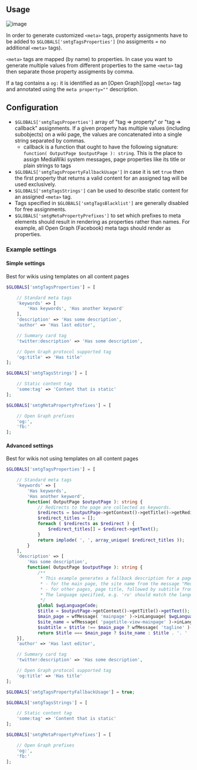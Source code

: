 ## Usage

![image](https://cloud.githubusercontent.com/assets/1245473/16200642/73ddec3a-370e-11e6-938b-4e952077d0c4.png)

In order to generate customized `<meta>` tags, property assignments have
to be added to `$GLOBALS['smtgTagsProperties']` (no assigments = no additional
`<meta>` tags).

`<meta>` tags are mapped (by name) to properties. In case you want to generate
multiple values from different properties to the same `<meta>` tag then separate
those property assigments by comma.

If a tag contains a `og:` it is identified as an [Open Graph][opg] `<meta>` tag
and annotated using the `meta property=""` description.

## Configuration

* `$GLOBALS['smtgTagsProperties']` array of "tag => property" or "tag => callback"
  assignments. If a given property has multiple values (including subobjects)
  on a wiki page, the values are concatenated into a single string separated
  by commas.
	* callback is a function that ought to have the following signature:
	  `function( OutputPage $outputPage ): string`. This is the place to assign
	  MediaWiki system messages, page properties like its title or plain strings to tags
* `$GLOBALS['smtgTagsPropertyFallbackUsage']` in case it is set `true` then the
  first property that returns a valid content for an assigned tag will be used
  exclusively.
* `$GLOBALS['smtgTagsStrings']` can be used to describe static content for an 
  assigned `<meta>` tag.
* Tags specified in `$GLOBALS['smtgTagsBlacklist']` are generally disabled for
  free assignments.
* `$GLOBALS['smtgMetaPropertyPrefixes']` to set which prefixes to meta elements
  should result in rendering as properties rather than names. For example, all
  Open Graph (Facebook) meta tags should render as properties.

### Example settings

#### Simple settings
Best for wikis using templates on all content pages
```php
$GLOBALS['smtgTagsProperties'] = [

	// Standard meta tags
	'keywords' => [
		'Has keywords', 'Has another keyword'
	],
	'description' => 'Has some description',
	'author' => 'Has last editor',

	// Summary card tag
	'twitter:description' => 'Has some description',

	// Open Graph protocol supported tag
	'og:title' => 'Has title'
];

$GLOBALS['smtgTagsStrings'] = [

	// Static content tag
	'some:tag' => 'Content that is static'
];

$GLOBALS['smtgMetaPropertyPrefixes'] = [ 

	// Open Graph prefixes
	'og:',
	'fb:'
];
```

#### Advanced settings
Best for wikis not using templates on all content pages
```php
$GLOBALS['smtgTagsProperties'] = [

	// Standard meta tags
	'keywords' => [
		'Has keywords',
		'Has another keyword',
		function( OutputPage $outputPage ): string {
			// Redirects to the page are collected as keywords.
			$redirects = $outputPage->getContext()->getTitle()->getRedirectsHere();
			$redirect_titles = [];
			foreach ( $redirects as $redirect ) {
				$redirect_titles[] = $redirect->getText();
			}
			return implode( ', ', array_unique( $redirect_titles ));
		}
	],
	'description' => [
		'Has some description',
		function( OutputPage $outputPage ): string {
			/** 
			 * This example generates a fallback description for a page:
			 * - for the main page, the site name from the message "MediaWiki:Pagetitle-view-mainpage",
			 * - for other pages, page title, followed by subtitle from "MediaWiki:Tagline".
			 * The language specified, e.g. 'ru' should match the language of your wiki's language
			 */
			global $wgLanguageCode;
			$title = $outputPage->getContext()->getTitle()->getText();
			$main_page = wfMessage( 'mainpage' )->inLanguage( $wgLanguageCode ?: 'ru' )->escaped();
			$site_name = wfMessage( 'pagetitle-view-mainpage' )->inLanguage( $wgLanguageCode ?: 'ru' )->escaped();
			$subtitle = $title !== $main_page ? wfMessage( 'tagline' )->inLanguage( $wgLanguageCode ?: 'ru' )->escaped() : '';
			return $title === $main_page ? $site_name : $title . '. ' . $subtitle;
	}],
	'author' => 'Has last editor',

	// Summary card tag
	'twitter:description' => 'Has some description',

	// Open Graph protocol supported tag
	'og:title' => 'Has title'
];

$GLOBALS['smtgTagsPropertyFallbackUsage'] = true;

$GLOBALS['smtgTagsStrings'] = [

	// Static content tag
	'some:tag' => 'Content that is static'
];

$GLOBALS['smtgMetaPropertyPrefixes'] = [ 

	// Open Graph prefixes
	'og:',
	'fb:'
];
```
